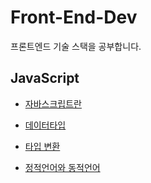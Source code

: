 # Front-End-Dev

프론트엔드 기술 스택을 공부합니다.

## JavaScript

- [자바스크립트란](https://github.com/jungks9351/Front-End-Dev/blob/main/JavaScript/0_%EC%A0%95%EC%9D%98/JavaScript%EB%9E%80.md)

- [데이터타입](https://github.com/jungks9351/Front-End-Dev/blob/main/JavaScript/1_%EB%8D%B0%EC%9D%B4%ED%84%B0%20%ED%83%80%EC%9E%85/%EB%8D%B0%EC%9D%B4%ED%84%B0%ED%83%80%EC%9E%85.md)

- [타입 변환](https://github.com/jungks9351/Front-End-Dev/blob/main/JavaScript/1_%EB%8D%B0%EC%9D%B4%ED%84%B0%20%ED%83%80%EC%9E%85/%ED%83%80%EC%9E%85%EB%B3%80%ED%99%98.md)

- [정적언어와 동적언어]()
